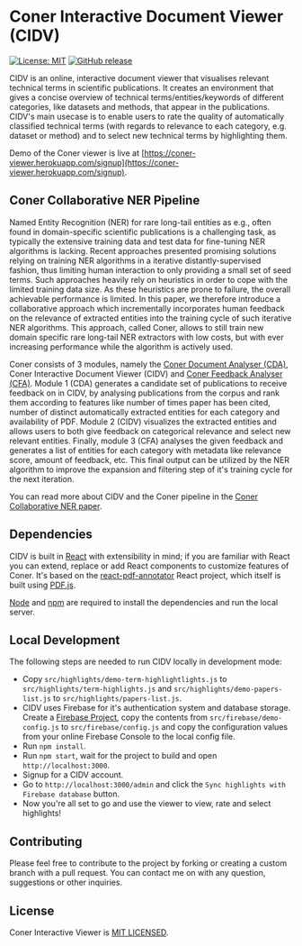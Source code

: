 # Coner Interactive Document Viewer (CIDV)
[![License: MIT](https://img.shields.io/badge/License-MIT-green.svg)](https://opensource.org/licenses/MIT)
[![GitHub release](https://img.shields.io/github/release/vliegenthart/coner_interactive_viewer.svg)](https://github.com/vliegenthart/coner_interactive_viewer/releases)



CIDV is an online, interactive document viewer that visualises relevant technical terms in scientific publications. It creates an environment that gives a concise overview of technical terms/entities/keywords of different categories, like datasets and methods, that appear in the publications. CIDV's main usecase is to enable users to rate the quality of automatically classified technical terms (with regards to relevance to each category, e.g. dataset or method) and to select new technical terms by highlighting them.

Demo of the Coner viewer is live at [https://coner-viewer.herokuapp.com/signup](https://coner-viewer.herokuapp.com/signup).

## Coner Collaborative NER Pipeline
Named Entity Recognition (NER) for rare long-tail entities as e.g., often found in domain-specific scientific publications is a challenging task, as typically the extensive training data and test data for fine-tuning NER algorithms is lacking. Recent approaches presented promising solutions relying on training NER algorithms in a iterative distantly-supervised fashion, thus limiting human interaction to only providing a small set of seed terms. Such approaches heavily rely on heuristics in order to cope with the limited training data size. As these heuristics are prone to failure, the overall achievable performance is limited. In this paper, we therefore introduce a collaborative approach which incrementally incorporates human feedback on the relevance of extracted entities into the training cycle of such iterative NER algorithms. This approach, called Coner, allows to still train new domain specific rare long-tail NER extractors with low costs, but with ever increasing performance while the algorithm is actively used. 

Coner consists of 3 modules, namely the [Coner Document Analyser (CDA)](https://github.com/vliegenthart/coner_document_analyser), Coner Interactive Document Viewer (CIDV) and [Coner Feedback Analyser (CFA)](https://github.com/vliegenthart/coner_feedback_analyser). Module 1 (CDA) generates a candidate set of publications to receive feedback on in CIDV, by analysing publications from the corpus and rank them according to features like number of times paper has been cited, number of distinct automatically extracted entities for each category and availability of PDF. Module 2 (CIDV) visualizes the extracted entities and allows users to both give feedback on categorical relevance and select new relevant entities. Finally, module 3 (CFA) analyses the given feedback and generates a list of entities for each category with metadata like relevance score, amount of feedback, etc. This final output can be utilized by the NER algorithm to improve the expansion and filtering step of it's training cycle for the next iteration.

You can read more about CIDV and the Coner pipeline in the [Coner Collaborative NER paper](https://github.com/vliegenthart/coner_interactive_viewer/blob/master/public/pdf/coner.pdf).

## Dependencies
CIDV is built in [React](https://github.com/facebook/react) with extensibility in mind; if you are familiar with React you can extend, replace or add React components to customize features of Coner. It's based on the [react-pdf-annotator](https://github.com/agentcooper/react-pdf-annotator) React project, which itself is built using [PDF.js](https://github.com/mozilla/pdf.js).

[Node](https://github.com/nodejs/node) and [npm](https://github.com/npm/npm) are required to install the dependencies and run the local server.

## Local Development
The following steps are needed to run CIDV locally in development mode:
- Copy `src/highlights/demo-term-highlightlights.js` to `src/highlights/term-highlights.js` and `src/highlights/demo-papers-list.js` to `src/highlights/papers-list.js`. 
- CIDV uses Firebase for it's authentication system and database storage. Create a [Firebase Project](https://firebase.google.com/), copy the contents from `src/firebase/demo-config.js` to `src/firebase/config.js` and copy the configuration values from your online Firebase Console to the local config file.
- Run `npm install`.
- Run `npm start`, wait for the project to build and open `http://localhost:3000`.
- Signup for a CIDV account.
- Go to `http://localhost:3000/admin` and click the `Sync highlights with Firebase database` button.
- Now you're all set to go and use the viewer to view, rate and select highlights!

## Contributing
Please feel free to contribute to the project by forking or creating a custom branch with a pull request. You can contact me on with any question, suggestions or other inquiries.

## License
Coner Interactive Viewer is [MIT LICENSED](https://github.com/vliegenthart/coner_interactive_viewer/blob/master/LICENSE).